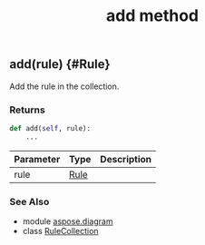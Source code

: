 ﻿---
title: add method
second_title: Aspose.Diagram for Python via .NET API References
description: 
type: docs
weight: 20
url: /python-net/aspose.diagram/rulecollection/add/
is_root: false
---

## add(rule) {#Rule}

Add the rule in the collection.

### Returns 





```python
def add(self, rule):
    ...
```


| Parameter | Type | Description |
| :- | :- | :- |
| rule | [Rule](/diagram/python-net/aspose.diagram/rule) |  |



### See Also
* module [aspose.diagram](../../)
* class [RuleCollection](/diagram/python-net/aspose.diagram/rulecollection)
